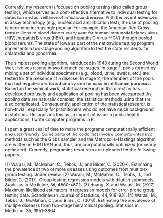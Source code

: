 Currently, my research is focused on pooling testing (also called group testing), which serves as a cost-effective alternative to individual testing for detection and surveillance of infectious diseases. With the recent advances in assay technology (e.g., nucleic acid amplification test), the use of pooling is becoming increasingly popular. For example, the American Red Cross tests millions of blood donors every year for human immunodeficiency virus (HIV), hepatitis B virus (HBV), and hepatitis C virus (HCV) through pooled blood serums. The state of Iowa as part of the nationwide testing program implements a two-stage pooling algorithm to test the state residents for chlamydia and gonorrhea.

The simplest pooling algorithm, introduced in 1943 during the Second World War, involves testing in two hierarchical stages. In stage 1, pools formed by mixing a set of individual specimens (e.g., blood, urine, swabs, etc.) are tested for the presence of a disease. In stage 2, the members of the pools that test negative are tested one by one for case identification purposes. Based on the seminal work, statistical research in this direction has developed profusely and application of pooling has been widespread. As pooling data are naturally complex, the statistical methods using that are also complicated. Consequently, application of the statistical research is non-trivial, especially for practitioners who do not have much background in statistics. Recognizing this as an important issue in public health applications, I write computer programs in R. 

I spent a great deal of time to make the programs computationally efficient and user-friendly. Some parts of the code that involve compute-intensive methods such as the Gibbs sampler and the Metropolis-Hastings algorithm are written in FORTRAN and, thus, are computationally optimized (or nearly optimized). Currently, programing resources are uploaded for the following papers.

(1) Warasi, M., McMahan, C., Tebbs, J., and Bilder, C. (2020+). Estimating the prevalence of two or more diseases using outcomes from multiplex group testing. Under review.
(2) Warasi, M., McMahan, C., Tebbs, J., and Bilder, C. (2017). Group testing regression models with dilution submodels. Statistics in Medicine, 36, 4860-4872.
(3) Huang, X. and Warasi, M. (2017). Maximum likelihood estimators in regression models for error-prone group testing data. Scandinavian Journal of Statistics, 44, 918-931.
(4) Warasi, M., Tebbs, J., McMahan, C., and Bilder, C. (2016). Estimating the prevalence of multiple diseases from two-stage hierarchical pooling. Statistics in Medicine, 35, 3851-3864.
